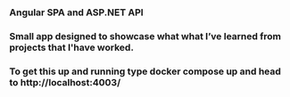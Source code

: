 ### Angular SPA and ASP.NET API

### Small app designed to showcase what what I’ve learned from projects that I'have worked.

### To get this up and running type docker compose up and head to http://localhost:4003/